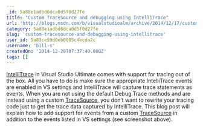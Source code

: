 ```yaml
---
_id: 5a88e1adbd6dca0d5f0d27fe
title: "Custom TraceSource and debugging using IntelliTrace"
url: 'http://blogs.msdn.com/b/visualstudioalm/archive/2014/12/17/custom-tracesource-and-debugging-using-intellitrace.aspx'
category: 5a88e1adbd6dca0d5f0d27fe
slug: 'custom-tracesource-and-debugging-using-intellitrace'
user_id: 5a83ce59d6eb0005c4ecda2c
username: 'bill-s'
createdOn: '2014-12-20T07:37:40.000Z'
tags: []
---
```


<a href="http://aka.ms/itrace">IntelliTrace</a> in Visual Studio Ultimate comes with support for tracing out of the box. All you have to do is make sure the appropriate IntelliTrace events are enabled in VS settings and IntelliTrace will capture trace statements as events. When you are not using the default Debug.Trace methods and are instead using a custom <a href="http://technet.microsoft.com/en-us/library/dd632733.aspx">TraceSource</a>, you don’t want to rewrite your tracing code just to get the trace data captured by IntelliTrace. This blog post will explain how to add support for events from a custom <a href="http://technet.microsoft.com/en-us/library/dd632733.aspx">TraceSource</a> in addition to the events listed in VS settings (see screenshot above).
